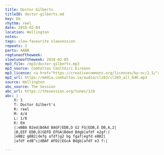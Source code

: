 ```yaml
---
title: Doctor Gilberts
titleID: doctor-gilberts.md
key: Em
rhythm: reel
date: 2018-02-04
location: Wellington
notes:
tags: slow-favourite slowsession
repeats: 2 
parts: AABB 
regtuneoftheweek:
slowtuneoftheweek: 2018-02-05
mp3_file: /mp3/doctor-gilberts.mp3
mp3_source: Comhaltas Ceoltóirí Éireann
mp3_licence: <a href="https://creativecommons.org/licenses/by-nc/2.5/">CC-BY-NC-2.5</a>
mp3_url: https://media.comhaltas.ie/audio/cl283/cl283_all_64K.mp3
source: Wellington
abc_source: The Session
abc_url: https://thesession.org/tunes/129
abc: |
    X: 1
    T: Doctor Gilbert's
    R: reel
    M: 4/4
    L: 1/8
    K: Em
    |:eBBA B2ed|BdAd BAGF|EDB,D G2 FG|EDB,E DB,A,2|
    |B,EEF EDB,D|GEFD EFGA|Bded Bdgb|afdf e2gf:|
    |eBB2 gBB2|defg afdf|g2 bg fgaf|egfd eBB2|
    |afdf edB^c|dBAF AFD2|EGcA Bdgb|afdf e3 f:|

---
```

